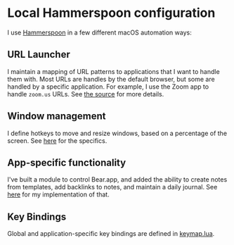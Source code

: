 # Local Hammerspoon configuration

I use [Hammerspoon](https://www.hammerspoon.org) in a few different macOS
automation ways:

## URL Launcher

I maintain a mapping of URL patterns to applications that I want to handle them
with. Most URLs are handles by the default browser, but some are handled by a
specific application. For example, I use the Zoom app to handle `zoom.us` URLs.
See [the
source](https://github.com/dcreemer/dotfiles/blob/main/dot_hammerspoon/browsers.lua)
for more details.

## Window management

I define hotkeys to move and resize windows, based on a percentage of the
screen. See
[here](https://github.com/dcreemer/dotfiles/blob/main/dot_hammerspoon/windows.lua)
for the specifics.

## App-specific functionality

I've built a module to control Bear.app, and added the ability to create notes
from templates, add backlinks to notes, and maintain a daily journal. See
[here](https://github.com/dcreemer/hammerspoon-bear) for my implementation of
that.

## Key Bindings

Global and application-specific key bindings are defined in
[keymap.lua](https://github.com/dcreemer/dotfiles/blob/main/dot_hammerspoon/keymap.lua).